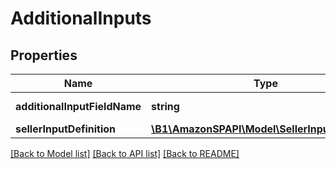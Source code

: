 # AdditionalInputs

## Properties
Name | Type | Description | Notes
------------ | ------------- | ------------- | -------------
**additionalInputFieldName** | **string** | The field name. | [optional] 
**sellerInputDefinition** | [**\B1\AmazonSPAPI\Model\SellerInputDefinition**](SellerInputDefinition.md) |  | [optional] 

[[Back to Model list]](../README.md#documentation-for-models) [[Back to API list]](../README.md#documentation-for-api-endpoints) [[Back to README]](../README.md)



